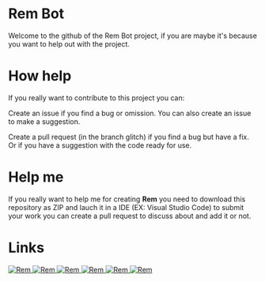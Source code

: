 # Rem Bot

Welcome to the github of the Rem Bot project, if you are maybe it's because you want to help out with the project.

# How help

If you really want to contribute to this project you can:

Create an issue if you find a bug or omission. You can also create an issue to make a suggestion.

Create a pull request (in the branch glitch) if you find a bug but have a fix. Or if you have a suggestion with the code ready for use.

# Help me

If you really want to help me for creating **Rem** you need to download this repository as ZIP and lauch it in a IDE (EX: Visual Studio Code)
to submit your work you can create a pull request to discuss about and add it or not.


# Links
<a href="https://discordbots.org/bot/488734399509168148" >
  <img src="https://discordbots.org/api/widget/status/488734399509168148.svg" alt="Rem" />
</a>

<a href="https://discordbots.org/bot/488734399509168148" >
  <img src="https://discordbots.org/api/widget/servers/488734399509168148.svg" alt="Rem" />
</a>

<a href="https://discordbots.org/bot/488734399509168148" >
  <img src="https://discordbots.org/api/widget/upvotes/488734399509168148.svg" alt="Rem" />
</a>

<a href="https://discordbots.org/bot/488734399509168148" >
  <img src="https://discordbots.org/api/widget/owner/488734399509168148.svg" alt="Rem" />
</a>

<a href="https://discordbots.org/bot/488734399509168148" >
  <img src="https://discordbots.org/api/widget/lib/488734399509168148.svg" alt="Rem" />
</a>

<a href="https://discordbots.org/bot/488734399509168148" >
  <img src="https://discordbots.org/api/widget/488734399509168148.svg" alt="Rem" />
</a>


